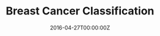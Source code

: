 ---
title: Breast Cancer Classification
summary: Classify tumours into Malignant/Benign
tags:
- Python
- Data Science
- Data Analysis
- Machine Learning

date: "2016-04-27T00:00:00Z"

# Optional external URL for project (replaces project detail page).
external\_link: https://github.com/prashantsingh97/Breast-Cancer-Classification

image:
  caption: Photo By Hindawi
  focal\_point: Smart
---